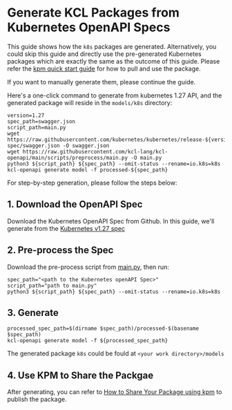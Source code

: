 # Generate KCL Packages from Kubernetes OpenAPI Specs

This guide shows how the `k8s` packages are generated. Alternatively, you could skip this guide and directly use the pre-generated Kubernetes packages which are exactly the same as the outcome of this guide. Please refer the [kpm quick start guide](https://github.com/kcl-lang/kpm#quick-start) for how to pull and use the package.

If you want to manually generate them, please continue the guide.

Here's a one-click command to generate from kubernetes 1.27 API, and the generated package will reside in the `models/k8s` directory:

```shell
version=1.27
spec_path=swagger.json
script_path=main.py
wget https://raw.githubusercontent.com/kubernetes/kubernetes/release-${version}/api/openapi-spec/swagger.json -O swagger.json
wget https://raw.githubusercontent.com/kcl-lang/kcl-openapi/main/scripts/preprocess/main.py -O main.py
python3 ${script_path} ${spec_path} --omit-status --rename=io.k8s=k8s
kcl-openapi generate model -f processed-${spec_path}
```

For step-by-step generation, please follow the steps below:

## 1. Download the OpenAPI Spec

Download the Kubernetes OpenAPI Spec from Github. In this guide, we'll generate from the [Kubernetes v1.27 spec](https://raw.githubusercontent.com/kubernetes/kubernetes/release-1.27/api/openapi-spec/swagger.json)


## 2. Pre-process the Spec

Download the pre-process script from [main.py](https://raw.githubusercontent.com/kcl-lang/kcl-openapi/main/scripts/preprocess/main.py), then run:

```shell
spec_path="<path to the Kubernetes openAPI Spec>"
script_path="path to main.py"
python3 ${script_path} ${spec_path} --omit-status --rename=io.k8s=k8s
```
## 3. Generate

```shell
processed_spec_path=$(dirname $spec_path)/processed-$(basename $spec_path)
kcl-openapi generate model -f ${processed_spec_path}
```

The generated package `k8s` could be fould at `<your work directory>/models`

## 4. Use KPM to Share the Packgae

After generating, you can refer to [How to Share Your Package using kpm](https://github.com/kcl-lang/kpm/blob/main/docs/publish_your_kcl_packages.md) to publish the package.